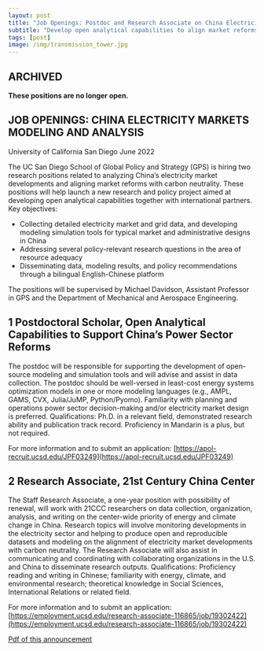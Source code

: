 ```yaml
---
layout: post
title: "Job Openings: Postdoc and Research Associate on China Electricity Markets Modeling and Analysis"
subtitle: "Develop open analytical capabilities to align market reforms with carbon neutrality"
tags: [post]
image: /img/transmission_tower.jpg
---
```


## ARCHIVED

**These positions are no longer open.**

## JOB OPENINGS: CHINA ELECTRICITY MARKETS MODELING AND ANALYSIS

University of California San Diego
June 2022

The UC San Diego School of Global Policy and Strategy (GPS) is hiring two research positions related to analyzing China’s electricity market developments and aligning market reforms with carbon neutrality. These positions will help launch a new research and policy project aimed at developing open analytical capabilities together with international partners. Key objectives:

- Collecting detailed electricity market and grid data, and developing modeling simulation tools for typical market and administrative designs in China
- Addressing several policy-relevant research questions in the area of resource adequacy
- Disseminating data, modeling results, and policy recommendations through a bilingual English-Chinese platform

The positions will be supervised by Michael Davidson, Assistant Professor in GPS and the Department of Mechanical and Aerospace Engineering.

## 1	Postdoctoral Scholar, Open Analytical Capabilities to Support China’s Power Sector Reforms
The postdoc will be responsible for supporting the development of open-source modeling and simulation tools and will advise and assist in data collection. The postdoc should be well-versed in least-cost energy systems optimization models in one or more modeling languages (e.g., AMPL, GAMS, CVX, Julia/JuMP, Python/Pyomo). Familiarity with planning and operations power sector decision-making and/or electricity market design is preferred. Qualifications:
Ph.D. in a relevant field, demonstrated research ability and publication track record. Proficiency in Mandarin is a plus, but not required.

For more information and to submit an application: [https://apol-recruit.ucsd.edu/JPF03249](https://apol-recruit.ucsd.edu/JPF03249)

## 2	Research Associate, 21st Century China Center
The Staff Research Associate, a one-year position with possibility of renewal, will work with 21CCC researchers on data collection, organization, analysis, and writing on the center-wide priority of energy and climate change in China. Research topics will involve monitoring developments in the electricity sector and helping to produce open and reproducible datasets and modeling on the alignment of electricity market developments with carbon neutrality. The Research Associate will also assist in communicating and coordinating with collaborating organizations in the U.S. and China to disseminate research outputs. Qualifications: Proficiency reading and writing in Chinese; familiarity with energy, climate, and environmental research; theoretical knowledge in Social Sciences, International Relations or related field.

For more information and to submit an application:
[https://employment.ucsd.edu/research-associate-116865/job/19302422](https://employment.ucsd.edu/research-associate-116865/job/19302422)



[Pdf of this announcement](https://drive.google.com/file/d/1z4aANYD6YqcgMFBI_lMHt-oJ_MKfnmFe/view?usp=sharing)

